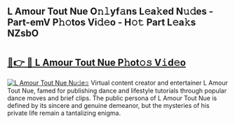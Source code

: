 ## L Amour Tout Nue O𝚗𝚕yf𝚊ns L𝚎a𝚔ed N𝚞𝚍es - Part-emV P𝚑𝚘tos Vi𝚍𝚎o - H𝚘𝚝 Part L𝚎a𝚔s NZsbO

# <h2><a href="http://kf9nf4g.oniu.top/?m=L+Amour+Tout+Nue">🔗👉 🔴 L Amour Tout Nue P𝚑ot𝚘𝚜 V𝚒d𝚎o</a></h2>

[![L Amour Tout Nue Nu𝚍e𝚜](https://i.imgur.com/0qMVB7G.gif)](http://kf9nf4g.oniu.top/?m=L+Amour+Tout+Nue)
Virtual content creator and entertainer L Amour Tout Nue, famed for publishing dance and lifestyle tutorials through popular dance moves and brief clips. The public persona of L Amour Tout Nue is defined by its sincere and genuine demeanor, but the mysteries of his private life remain a tantalizing enigma.  
